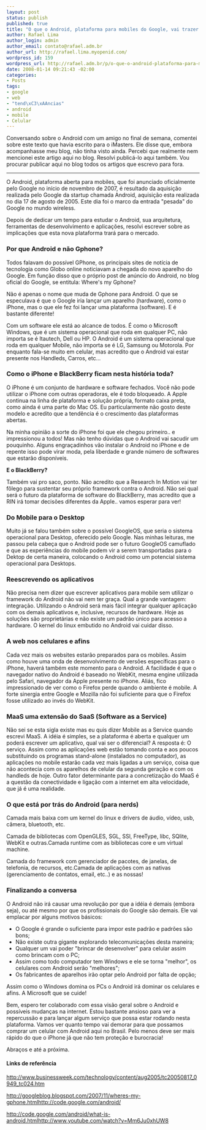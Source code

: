 ```yaml
--- 
layout: post
status: publish
published: true
title: "O que o Android, plataforma para mobiles do Google, vai trazer de mudan\xC3\xA7a?"
author: Rafael Lima
author_login: admin
author_email: contato@rafael.adm.br
author_url: http://rafael.lima.myopenid.com/
wordpress_id: 159
wordpress_url: http://rafael.adm.br/p/o-que-o-android-plataforma-para-mobiles-do-google-vai-trazer-de-mudanca/
date: 2008-01-14 09:21:43 -02:00
categories: 
- Posts
tags: 
- google
- web
- "tend\xC3\xAAncias"
- android
- mobile
- Celular
---
```

<div id="strConteudo">Conversando sobre o Android com um amigo no final de semana, comentei sobre este texto que havia escrito para o iMasters. Ele disse que, embora acompanhasse meu blog, não tinha visto ainda. Percebi que realmente nem mencionei este artigo aqui no blog. Resolvi publicá-lo aqui também. Vou procurar publicar aqui no blog todos os artigos que escrevo para fora.

<hr />O Android, plataforma aberta para mobiles, que foi anunciado oficialmente pelo Google no início de novembro de 2007, é resultado da aquisição realizada pelo Google da startup chamada Android, aquisição esta realizada no dia 17 de agosto de 2005. Este dia foi o marco da entrada "pesada" do Google no mundo wireless.

Depois de dedicar um tempo para estudar o Android, sua arquitetura, ferramentas de desenvolvimento e aplicações, resolvi escrever sobre as implicações que esta nova plataforma trará para o mercado.
<h3>Por que Android e não Gphone?</h3>
Todos falavam do possível GPhone, os principais sites de notícia de tecnologia como Globo online noticiavam a chegada do novo aparelho do Google. Em função disso que o próprio post de anúncio do Android, no blog oficial do Google, se entitula: Where's my Gphone?

Não é apenas o nome que muda de Gphone para Android. O que se especulava é que o Google iria lançar um aparelho (hardware), como o iPhone, mas o que ele fez foi lançar uma plataforma (software). E é bastante diferente!

Com um software ele está ao alcance de todos. É como o Microsoft Windows, que é um sistema operacional que roda em qualquer PC, não importa se é Itautech, Dell ou HP. O Android é um sistema operacional que roda em qualquer Mobile, não importa se é LG, Samsung ou Motorola. Por enquanto fala-se muito em celular, mas acredito que o Android vai estar presente nos Handleds, Carros, etc...
<h3>Como o iPhone e BlackBerry ficam nesta história toda?</h3>
O iPhone é um conjunto de hardware e software fechados. Você não pode utilizar o iPhone com outras operadoras, ele é todo bloqueado. A Apple continua na linha de plataforma e solução própria, formato caixa preta, como ainda é uma parte do Mac OS. Eu particularmente não gosto deste modelo e acredito que a tendência é o crescimento das plataformas abertas.

Na minha opinião a sorte do iPhone foi que ele chegou primeiro.. e impressionou a todos! Mas não tenho dúvidas que o Android vai sacudir um pouquinho. Alguns engraçadinhos vão instalar o Android no iPhone e de repente isso pode virar moda, pela liberdade e grande número de softwares que estarão disponíveis.

<strong>E o BlackBerry?</strong>

Também vai pro saco, ponto. Não acredito que a Research In Motion vai ter fôlego para sustentar seu próprio framework contra o Android. Não sei qual será o futuro da plataforma de software do BlackBerry, mas acredito que a RIN irá tomar decisões diferentes da Apple.. vamos esperar para ver!
<h3>Do Mobile para o Desktop</h3>
Muito já se falou também sobre o possível GoogleOS, que seria o sistema operacional para Desktop, oferecido pelo Google. Nas minhas leituras, me passou pela cabeça que o Android pode ser o futuro GoogleOS camuflado e que as experiências do mobile podem vir a serem transportadas para o Dektop de certa maneira, colocando o Android como um potencial sistema operacional para Desktops.
<h3>Reescrevendo os aplicativos</h3>
Não precisa nem dizer que escrever aplicativos para mobile sem utilizar o framework do Android não vai nem ter graça. Qual a grande vantagem: integração. Utilizando o Android será mais fácil integrar qualquer aplicação com os demais aplicativos e, inclusive, recursos de hardware. Hoje as soluções são proprietárias e não existe um padrão único para acesso a hardware. O kernel do linux embutido no Android vai cuidar disso.
<h3>A web nos celulares e afins</h3>
Cada vez mais os websites estarão preparados para os mobiles. Assim como houve uma onda de desenvolvimento de versões específicas para o iPhone, haverá também este momento para o Android. A facilidade é que o navegador nativo do Android é baseado no WebKit, mesma engine utilizada pelo Safari, navegador da Apple presente no iPhone. Aliás, fico impressionado de ver como o Firefox perde quando o ambiente é mobile. A forte sinergia entre Google e Mozilla não foi suficiente para que o Firefox fosse utilizado ao invés do WebKit.
<h3>MaaS uma extensão do SaaS (Software as a Service)</h3>
Não sei se esta sigla existe mas eu quis dizer Mobile as a Service quando escrevi MaaS. A idéia é simples, se a plataforma é aberta e qualquer um poderá escrever um aplicativo, qual vai ser o diferencial? A resposta é: O serviço. Assim como as aplicações web estão tomando conta e aos poucos substituindo os programas stand-alone (instalados no computador), as aplicações no mobile estarão cada vez mais ligadas a um serviço, coisa que não acontecia com os aparelhos de celular da segunda geração e com os handleds de hoje. Outro fator determinante para a concretização do MaaS é a questão da conectividade e ligação com a internet em alta velocidade, que já é uma realidade.
<h3>O que está por trás do Android (para nerds)</h3>
Camada mais baixa com um kernel do linux e drivers de áudio, vídeo, usb, câmera, bluetooth, etc.

Camada de bibliotecas com OpenGLES, SGL, SSl, FreeType, libc, SQlite, WebKit e outras.Camada runtime com as bibliotecas core e um virtual machine.

Camada do framework com gerenciador de pacotes, de janelas, de telefonia, de recursos, etc.Camada de aplicações com as nativas (gerenciamento de contatos, email, etc..) e as nossas!
<h3>Finalizando a conversa</h3>
O Android não irá causar uma revolução por que a idéia é demais (embora seja), ou até mesmo por que os profissionais do Google são demais. Ele vai emplacar por alguns motivos básicos:
<ul>
	<li>O Google é grande o suficiente para impor este padrão e padrões são bons;</li>
	<li>Não existe outra gigante explorando telecomunicações desta maneira;</li>
	<li>Qualquer um vai poder "brincar de desenvolver" para celular assim como brincam com o PC;</li>
	<li>Assim como todo computador tem Windows e ele se torna "melhor", os celulares com Android serão "melhores";</li>
	<li>Os fabricantes de aparelhos irão optar pelo Android por falta de opção;</li>
</ul>
Assim como o Windows domina os PCs o Android irá dominar os celulares e afins. A Microsoft que se cuide!

Bem, espero ter colaborado com essa visão geral sobre o Android e possíveis mudanças na internet. Estou bastante ansioso para ver a repercussão e para lançar algum serviço que possa estar rodando nesta plataforma. Vamos ver quanto tempo vai demorar para que possamos comprar um celular com Android aqui no Brasil. Pelo menos deve ser mais rápido do que o iPhone já que não tem proteção e burocracia!

Abraços e até a próxima.
<h4>Links de referência</h4>
<a class="ext" href="http://www.businessweek.com/technology/content/aug2005/tc20050817_0949_tc024.htm">http://www.businessweek.com/technology/content/aug2005/tc20050817_0949_tc024.htm</a>

<a class="ext" href="http://googleblog.blogspot.com/2007/11/wheres-my-gphone.html">http://googleblog.blogspot.com/2007/11/wheres-my-gphone.html</a><a class="ext" href="http://code.google.com/android/">http://code.google.com/android/</a>

<a class="ext" href="http://code.google.com/android/what-is-android.html">http://code.google.com/android/what-is-android.html</a><a class="ext" href="http://www.youtube.com/watch?v=Mm6Ju0xhUW8">http://www.youtube.com/watch?v=Mm6Ju0xhUW8</a></div>
